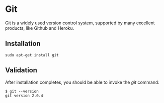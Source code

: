 # Git

Git is a widely used version control system, supported by many excellent products, like Github and Heroku.

## Installation

```
sudo apt-get install git
```

## Validation

After installation completes, you should be able to invoke the _git_ command:

```
$ git --version
git version 2.0.4
```
